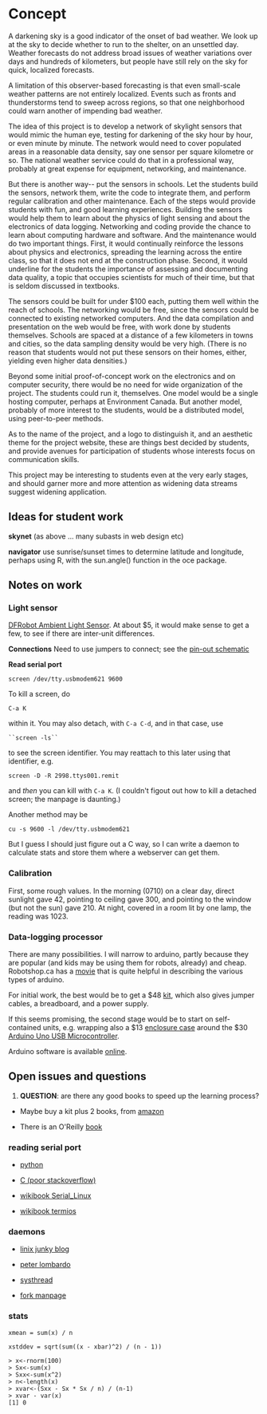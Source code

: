 # Concept

A darkening sky is a good indicator of the onset of bad weather.  We look up at
the sky to decide whether to run to the shelter, on an unsettled day.  Weather
forecasts do not address broad issues of weather variations over days and
hundreds of kilometers, but people have still rely on the sky for quick,
localized forecasts.  

A limitation of this observer-based forecasting is that even small-scale
weather patterns are not entirely localized.  Events such as fronts and
thunderstorms tend to sweep across regions, so that one neighborhood could warn
another of impending bad weather.

The idea of this project is to develop a network of skylight sensors that would
mimic the human eye, testing for darkening of the sky hour by hour, or even
minute by minute.  The network would need to cover populated areas in a
reasonable data density, say one sensor per square kilometre or so.  The
national weather service could do that in a professional way, probably at great
expense for equipment, networking, and maintenance. 

But there is another way-- put the sensors in schools.  Let the students build
the sensors, network them, write the code to integrate them, and perform
regular calibration and other maintenance.   Each of the steps would provide
students with fun, and good learning experiences.  Building the sensors would
help them to learn about the physics of light sensing and about the electronics
of data logging.  Networking and coding provide the chance to learn about
computing hardware and software.  And the maintenance would do two important
things.  First, it would continually reinforce the lessons about physics and
electronics, spreading the learning across the entire class, so that it does
not end at the construction phase.  Second,  it would underline for the
students the importance of assessing and documenting data quality, a topic that
occupies scientists for much of their time, but that is seldom discussed in
textbooks.

The sensors could be built for under $100 each, putting them well within the
reach of schools.  The networking would be free, since the sensors could be
connected to existing networked computers.  And the data compilation and
presentation on the web would be free, with work done by students themselves.
Schools are spaced at a distance of a few kilometers in towns and cities, so
the data sampling density would be very high.  (There is no reason that
students would not put these sensors on their homes, either, yielding even
higher data densities.)

Beyond some initial proof-of-concept work on the electronics and on computer
security, there would be no need for wide organization of the project.  The
students could run it, themselves.  One model would be a single hosting
computer, perhaps at Environment Canada.  But another model, probably of more
interest to the students, would be a distributed model, using peer-to-peer
methods.

As to the name of the project, and a logo to distinguish it, and an aesthetic
theme for the project website, these are things best decided by students, and
provide avenues for participation of students whose interests focus on
communication skills.

This project may be interesting to students even at the very early stages, and
should garner more and more attention as widening data streams suggest widening
application.

## Ideas for student work

**skynet** (as above ... many subasts in web design etc)

**navigator** use sunrise/sunset times to determine latitude and longitude, perhaps using R, with the sun.angle() function in the oce package.



## Notes on work

### Light sensor

[DFRobot Ambient Light
Sensor](http://www.robotshop.ca/dfrobot-ambient-light-sensor-1.html).  At about
$5, it would make sense to get a few, to see if there are inter-unit
differences.  

**Connections** Need to use jumpers to connect; see the [pin-out
schematic](http://www.dfrobot.com/wiki/index.php?title=DFRobot_Ambient_Light_Sensor_(SKU:DFR0026_))

**Read serial port**

    screen /dev/tty.usbmodem621 9600

To kill a screen, do

    C-a K

within it.  You may also detach, with ``C-a C-d``, and in that case, use

    ``screen -ls``

to see the screen identifier.  You may reattach to this later using that
identifier, e.g.

    screen -D -R 2998.ttys001.remit

and *then* you can kill with ``C-a K``.  (I couldn't figout out how to kill a
detached screen; the manpage is daunting.)


Another method may be 

    cu -s 9600 -l /dev/tty.usbmodem621

But I guess I should just figure out a C way, so I can write a daemon to
calculate stats and store them where a webserver can get them. 

### Calibration

First, some rough values.  In the morning (0710) on a clear day, direct
sunlight gave 42, pointing to ceiling gave 300, and pointing to the window (but
not the sun) gave 210.  At night, covered in a room lit by one lamp, the
reading was 1023.  

### Data-logging processor

There are many possibilities.  I will narrow to arduino, partly because they
are popular (and kids may be using them for robots, already) and cheap.
Robotshop.ca has a [movie](http://youtu.be/yYjtB_3en4s) that is quite helpful in
describing the various types of arduino.

For initial work, the best would be to get a $48
[kit](http://www.robotshop.ca/robotshop-arduino-basic-kit-7.html), which also
gives jumper cables, a breadboard, and a power supply.

If this seems promising, the second stage would be to start on self-contained
units, e.g. wrapping also a $13 
[enclosure case](http://www.robotshop.ca/sfe-arduino-project-enclosure.html) around the $30
[Arduino Uno USB Microcontroller](https://admin.robotshop.ca/productinfo.aspx?pc=rb-ard-18).

Arduino software is available [online](http://arduino.cc/en/Main/Software).

## Open issues and questions

1. **QUESTION**: are there any good books to speed up the learning process?

* Maybe buy a kit plus 2 books, from [amazon](http://www.amazon.com/Arduino-UNO-board/dp/B004CG4CN4/ref=pd_sim_b_6)

* There is an O'Reilly 
[book](http://www.amazon.com/Arduino-Cookbook-Oreilly-Cookbooks-Margolis/dp/0596802471/ref=pd_sim_b_13)

### reading serial port

- [python](http://mbed.org/cookbook/Interfacing-with-Python)

- [C (poor stackoverflow)](http://stackoverflow.com/questions/2504714/reading-serial-data-from-c-osx-dev-tty)

- [wikibook Serial_Linux](http://en.wikibooks.org/wiki/Serial_Programming:Serial_Linux)

- [wikibook termios](http://en.wikibooks.org/wiki/Serial_Programming:Unix/termios)


### daemons

- [linix junky blog](http://linux-junky.blogspot.com/2010/03/writing-daemon-in-c-or-daemonize.html)

- [peter lombardo](http://peterlombardo.wikidot.com/linux-daemon-in-c)

- [systhread](http://www.systhread.net/texts/200508cdaemon2.php#one)

- [fork manpage](http://linux.die.net/man/2/fork)

### stats

    xmean = sum(x) / n

    xstddev = sqrt(sum((x - xbar)^2) / (n - 1))
    
    > x<-rnorm(100)
    > Sx<-sum(x)
    > Sxx<-sum(x^2)
    > n<-length(x)
    > xvar<-(Sxx - Sx * Sx / n) / (n-1)
    > xvar - var(x)
    [1] 0
